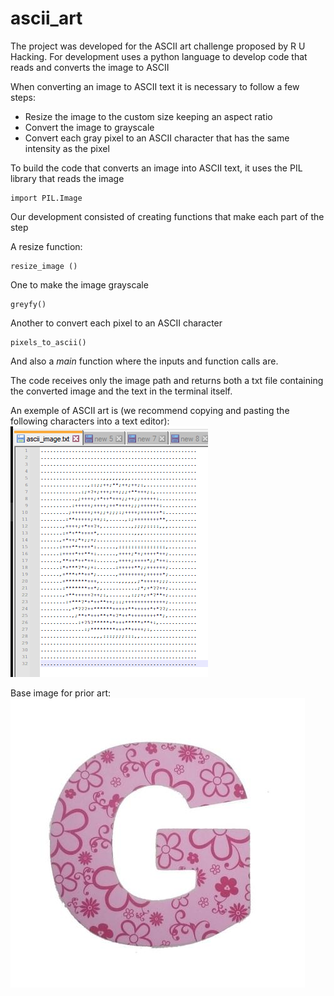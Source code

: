 # ascii_art
The project was developed for the ASCII art challenge proposed by R U Hacking.
For development uses a python language to develop code that reads and converts the image to ASCII

When converting an image to ASCII text it is necessary to follow a few steps:
 - Resize the image to the custom size keeping an aspect ratio
 - Convert the image to grayscale
 - Convert each gray pixel to an ASCII character that has the same intensity as the pixel

To build the code that converts an image into ASCII text, it uses the PIL library that reads the image
```
import PIL.Image
```
Our development consisted of creating functions that make each part of the step

A resize function:
```
resize_image ()
```

One to make the image grayscale
```
greyfy()
```

Another to convert each pixel to an ASCII character
```
pixels_to_ascii()
```

And also a *main* function where the inputs and function calls are.

The code receives only the image path and returns both a txt file containing the converted image and the text in the terminal itself.


An exemple of ASCII art is (we recommend copying and pasting the following characters into a text editor):
![Alt text](https://github.com/gomesGabriel/ascii_art/blob/main/g_ascii.jpg)

Base image for prior art:
![Alt text](https://github.com/gomesGabriel/ascii_art/blob/main/g.jpg)
